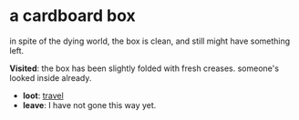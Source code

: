 # a cardboard box

in spite of the dying world, the box is clean, and still might have something left.

**Visited**: the box has been slightly folded with fresh creases. someone's looked inside already.

- **loot**: [travel](travel-travel.md)
- **leave**: I have not gone this way yet.

